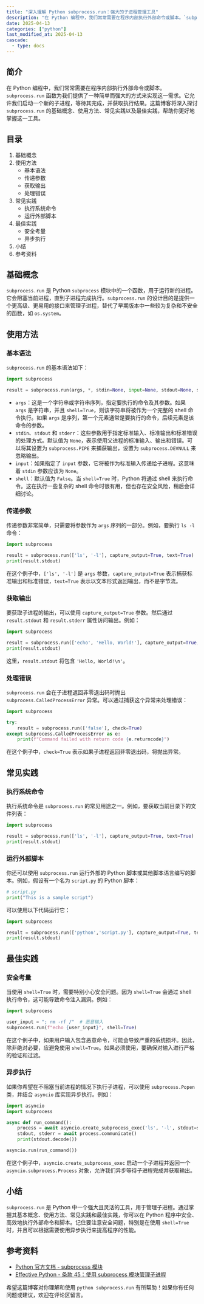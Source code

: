 ```yaml
---
title: "深入理解 Python subprocess.run：强大的子进程管理工具"
description: "在 Python 编程中，我们常常需要在程序内部执行外部命令或脚本。`subprocess.run` 函数为我们提供了一种简单而强大的方式来实现这一需求。它允许我们启动一个新的子进程，等待其完成，并获取执行结果。这篇博客将深入探讨 `subprocess.run` 的基础概念、使用方法、常见实践以及最佳实践，帮助你更好地掌握这一工具。"
date: 2025-04-13
categories: ["python"]
last_modified_at: 2025-04-13
cascade:
  - type: docs
---
```



## 简介
在 Python 编程中，我们常常需要在程序内部执行外部命令或脚本。`subprocess.run` 函数为我们提供了一种简单而强大的方式来实现这一需求。它允许我们启动一个新的子进程，等待其完成，并获取执行结果。这篇博客将深入探讨 `subprocess.run` 的基础概念、使用方法、常见实践以及最佳实践，帮助你更好地掌握这一工具。

<!-- more -->
## 目录
1. 基础概念
2. 使用方法
    - 基本语法
    - 传递参数
    - 获取输出
    - 处理错误
3. 常见实践
    - 执行系统命令
    - 运行外部脚本
4. 最佳实践
    - 安全考量
    - 异步执行
5. 小结
6. 参考资料

## 基础概念
`subprocess.run` 是 Python `subprocess` 模块中的一个函数，用于运行新的进程。它会阻塞当前进程，直到子进程完成执行。`subprocess.run` 的设计目的是提供一个更高级、更易用的接口来管理子进程，替代了早期版本中一些较为复杂和不安全的函数，如 `os.system`。

## 使用方法

### 基本语法
`subprocess.run` 的基本语法如下：
```python
import subprocess

result = subprocess.run(args, *, stdin=None, input=None, stdout=None, stderr=None, shell=False)
```
- `args`：这是一个字符串或字符串序列，指定要执行的命令及其参数。如果 `args` 是字符串，并且 `shell=True`，则该字符串将被作为一个完整的 shell 命令执行。如果 `args` 是序列，第一个元素通常是要执行的命令，后续元素是该命令的参数。
- `stdin`、`stdout` 和 `stderr`：这些参数用于指定标准输入、标准输出和标准错误的处理方式。默认值为 `None`，表示使用父进程的标准输入、输出和错误。可以将其设置为 `subprocess.PIPE` 来捕获输出，设置为 `subprocess.DEVNULL` 来忽略输出。
- `input`：如果指定了 `input` 参数，它将被作为标准输入传递给子进程。这意味着 `stdin` 参数应该为 `None`。
- `shell`：默认值为 `False`。当 `shell=True` 时，Python 将通过 shell 来执行命令。这在执行一些复杂的 shell 命令时很有用，但也存在安全风险，稍后会详细讨论。

### 传递参数
传递参数非常简单，只需要将参数作为 `args` 序列的一部分。例如，要执行 `ls -l` 命令：
```python
import subprocess

result = subprocess.run(['ls', '-l'], capture_output=True, text=True)
print(result.stdout)
```
在这个例子中，`['ls', '-l']` 是 `args` 参数，`capture_output=True` 表示捕获标准输出和标准错误，`text=True` 表示以文本形式返回输出，而不是字节流。

### 获取输出
要获取子进程的输出，可以使用 `capture_output=True` 参数。然后通过 `result.stdout` 和 `result.stderr` 属性访问输出。例如：
```python
import subprocess

result = subprocess.run(['echo', 'Hello, World!'], capture_output=True, text=True)
print(result.stdout)
```
这里，`result.stdout` 将包含 `'Hello, World!\n'`。

### 处理错误
`subprocess.run` 会在子进程返回非零退出码时抛出 `subprocess.CalledProcessError` 异常。可以通过捕获这个异常来处理错误：
```python
import subprocess

try:
    result = subprocess.run(['false'], check=True)
except subprocess.CalledProcessError as e:
    print(f"Command failed with return code {e.returncode}")
```
在这个例子中，`check=True` 表示如果子进程返回非零退出码，将抛出异常。

## 常见实践

### 执行系统命令
执行系统命令是 `subprocess.run` 的常见用途之一。例如，要获取当前目录下的文件列表：
```python
import subprocess

result = subprocess.run(['ls', '-l'], capture_output=True, text=True)
print(result.stdout)
```

### 运行外部脚本
你还可以使用 `subprocess.run` 运行外部的 Python 脚本或其他脚本语言编写的脚本。例如，假设有一个名为 `script.py` 的 Python 脚本：
```python
# script.py
print("This is a sample script")
```
可以使用以下代码运行它：
```python
import subprocess

result = subprocess.run(['python','script.py'], capture_output=True, text=True)
print(result.stdout)
```

## 最佳实践

### 安全考量
当使用 `shell=True` 时，需要特别小心安全问题。因为 `shell=True` 会通过 shell 执行命令，这可能导致命令注入漏洞。例如：
```python
import subprocess

user_input = "; rm -rf /"  # 恶意输入
subprocess.run(f"echo {user_input}", shell=True)
```
在这个例子中，如果用户输入包含恶意命令，可能会导致严重的系统损坏。因此，除非绝对必要，应避免使用 `shell=True`。如果必须使用，要确保对输入进行严格的验证和过滤。

### 异步执行
如果你希望在不阻塞当前进程的情况下执行子进程，可以使用 `subprocess.Popen` 类，并结合 `asyncio` 库实现异步执行。例如：
```python
import asyncio
import subprocess

async def run_command():
    process = await asyncio.create_subprocess_exec('ls', '-l', stdout=subprocess.PIPE, stderr=subprocess.PIPE)
    stdout, stderr = await process.communicate()
    print(stdout.decode())

asyncio.run(run_command())
```
在这个例子中，`asyncio.create_subprocess_exec` 启动一个子进程并返回一个 `asyncio.subprocess.Process` 对象，允许我们异步等待子进程完成并获取输出。

## 小结
`subprocess.run` 是 Python 中一个强大且灵活的工具，用于管理子进程。通过掌握其基本概念、使用方法、常见实践和最佳实践，你可以在 Python 程序中安全、高效地执行外部命令和脚本。记住要注意安全问题，特别是在使用 `shell=True` 时，并且可以根据需要使用异步执行来提高程序的性能。

## 参考资料
- [Python 官方文档 - subprocess 模块](https://docs.python.org/3/library/subprocess.html)
- [Effective Python - 条款 45：使用 subprocess 模块管理子进程](https://item.jd.com/11978806.html)

希望这篇博客对你理解和使用 `python subprocess.run` 有所帮助！如果你有任何问题或建议，欢迎在评论区留言。